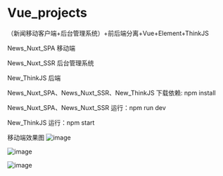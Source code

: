 # Vue_projects
（新闻移动客户端+后台管理系统）+前后端分离+Vue+Element+ThinkJS

News_Nuxt_SPA 移动端

News_Nuxt_SSR 后台管理系统

New_ThinkJS 后端

News_Nuxt_SPA、News_Nuxt_SSR、New_ThinkJS 下载依赖: npm install

News_Nuxt_SPA、News_Nuxt_SSR 运行：npm run dev

New_ThinkJS 运行：npm start


移动端效果图
![image](https://user-images.githubusercontent.com/75324169/109639815-9d518200-7b8a-11eb-8d0e-c3be3e404710.png)


![image](https://user-images.githubusercontent.com/75324169/109640882-fcfc5d00-7b8b-11eb-9ca5-8cf5e3b59237.png)


![image](https://user-images.githubusercontent.com/75324169/109641024-303eec00-7b8c-11eb-8ed1-872f5323ebe2.png)






